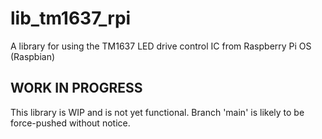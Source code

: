 # lib_tm1637_rpi

A library for using the TM1637 LED drive control IC from Raspberry Pi OS (Raspbian)

## WORK IN PROGRESS ##
This library is WIP and is not yet functional. Branch 'main' is likely to be force-pushed without notice.